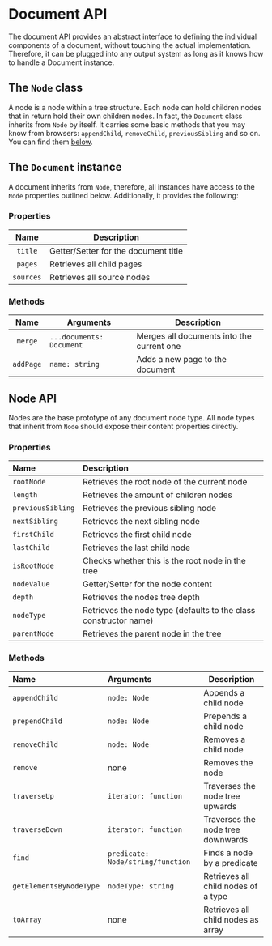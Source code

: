 Document API
============
The document API provides an abstract interface to defining the individual components of a document,
without touching the actual implementation. Therefore, it can be plugged into any output system as 
long as it knows how to handle a Document instance.


The `Node` class
----------------
A node is a node within a tree structure. Each node can hold children nodes that in return hold 
their own children nodes. In fact, the `Document` class inherits from `Node` by itself. It carries 
some basic methods that you may know from browsers: `appendChild`, `removeChild`, `previousSibling`
and so on. You can find them [below](#node-api).


The `Document` instance
-----------------------
A document inherits from `Node`, therefore, all instances have access to the `Node` properties 
outlined below. Additionally, it provides the following:

### Properties
| Name      | Description                          |
|:---------:|--------------------------------------|
| `title`   | Getter/Setter for the document title |
| `pages`   | Retrieves all child pages            |
| `sources` | Retrieves all source nodes           |

### Methods
| Name      | Arguments                | Description                               |
|:---------:|--------------------------|-------------------------------------------|
| `merge`   | `...documents: Document` | Merges all documents into the current one |
| `addPage` | `name: string`           | Adds a new page to the document           |


Node API
--------
Nodes are the base prototype of any document node type. All node types that inherit from `Node` 
should expose their content properties directly.

### Properties
| Name              | Description                                                      |
|:------------------|:-----------------------------------------------------------------|
| `rootNode`        | Retrieves the root node of the current node                      |
| `length`          | Retrieves the amount of children nodes                           |
| `previousSibling` | Retrieves the previous sibling node                              |
| `nextSibling`     | Retrieves the next sibling node                                  |
| `firstChild`      | Retrieves the first child node                                   |
| `lastChild`       | Retrieves the last child node                                    |
| `isRootNode`      | Checks whether this is the root node in the tree                 |
| `nodeValue`       | Getter/Setter for the node content                               |
| `depth`           | Retrieves the nodes tree depth                                   |
| `nodeType`        | Retrieves the node type (defaults to the class constructor name) |
| `parentNode`      | Retrieves the parent node in the tree                            |

### Methods
| Name                    | Arguments                         | Description                         |
|:------------------------|:----------------------------------|-------------------------------------|
| `appendChild`           | `node: Node`                      | Appends a child node                |
| `prependChild`          | `node: Node`                      | Prepends a child node               |
| `removeChild`           | `node: Node`                      | Removes a child node                |
| `remove`                | none                              | Removes the node                    |
| `traverseUp`            | `iterator: function`              | Traverses the node tree upwards     |
| `traverseDown`          | `iterator: function`              | Traverses the node tree downwards   |
| `find`                  | `predicate: Node/string/function` | Finds a node by a predicate         |
| `getElementsByNodeType` | `nodeType: string`                | Retrieves all child nodes of a type |
| `toArray`               | none                              | Retrieves all child nodes as array  |
